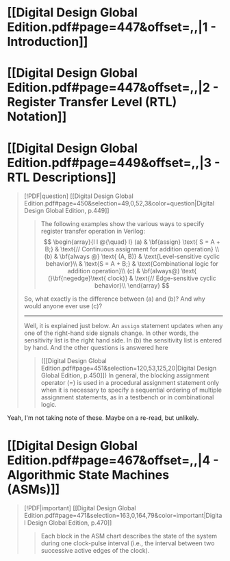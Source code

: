 # [[Digital Design Global Edition.pdf#page=447&offset=,,|1 - Introduction]]
# [[Digital Design Global Edition.pdf#page=447&offset=,,|2 - Register Transfer Level (RTL) Notation]]
# [[Digital Design Global Edition.pdf#page=449&offset=,,|3 - RTL Descriptions]]
> [!PDF|question] [[Digital Design Global Edition.pdf#page=450&selection=49,0,52,3&color=question|Digital Design Global Edition, p.449]]
> > The following examples show the various ways to specify register transfer operation in Verilog:
> > $$
> > \begin{array}{l l @{\quad} l}
> > 	(a) & \bf{assign} \text{ S = A + B;} & \text{// Continuous assignment for addition operation} \\
> > 	(b) & \bf{always @} \text{ (A, B)} & \text{Level-sensitive cyclic behavior}\\
> > 		& \text{S = A + B;} & \text{Combinational logic for addition operation}\\
> > 	(c) & \bf(always@) \text{ (}\bf{negedge}\text{ clock)} & \text{// Edge-sensitive cyclic behavior}\\
> > \end{array}
> > $$
> 
> So, what exactly is the difference between (a) and (b)? And why would anyone ever use (c)?
> ___
> Well, it is explained just below. An `assign` statement updates when any one of the right-hand side signals change. In other words, the sensitivity list is the right hand side. In (b) the sensitivity list is entered by hand.
> And the other questions is answered here
> > ([[Digital Design Global Edition.pdf#page=451&selection=120,53,125,20|Digital Design Global Edition, p.450]])
> In general, the blocking assignment operator (=) is used in a procedural assignment statement only when it is necessary to specify a sequential ordering of multiple assignment statements, as in a testbench or in combinational logic.

Yeah, I'm not taking note of these. Maybe on a re-read, but unlikely.

# [[Digital Design Global Edition.pdf#page=467&offset=,,|4 - Algorithmic State Machines (ASMs)]]

> [!PDF|important] [[Digital Design Global Edition.pdf#page=471&selection=163,0,164,79&color=important|Digital Design Global Edition, p.470]]
> > Each block in the ASM chart describes the state of the system during one clock-pulse interval (i.e., the interval between two successive active edges of the clock).

